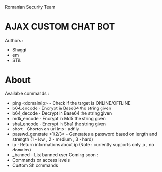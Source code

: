 Romanian Security Team

AJAX CUSTOM CHAT BOT
========================
Authors : 
- Shaggi
- em
- STiL

About
========================

Available commands :
- ping <domain/ip> - Check if the target is ONLINE/OFFLINE
- b64_encode <string> - Encrypt in Base64 the string given
- b64_decode <string> - Decrypt in Base64 the string given
- md5_encode <string> - Encrypt in Md5 the string given
- sha1_encode <string> - Encrypt in Sha1 the string given
- short <url> - Shorten an url into : adf.ly
- passwd_generate <1/2/3> - Generates a password based on length and strength (1 - low , 2 - medium , 3 - hard)
- ip <ip> - Return informations about ip (Note : currently supports only ip , no domains)
- _banned - List banned user
Coming soon :
- Commands on access levels
- Custom Sh commands
